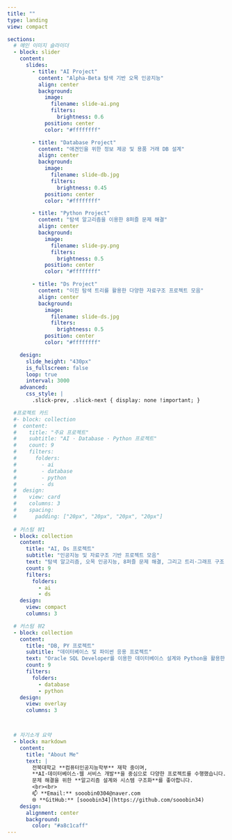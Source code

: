 ```yaml
---
title: ""
type: landing
view: compact

sections:
  # 메인 이미지 슬라이더
  - block: slider
    content:
      slides:
        - title: "AI Project"
          content: "Alpha-Beta 탐색 기반 오목 인공지능"
          align: center
          background:
            image:
              filename: slide-ai.png 
              filters:
                brightness: 0.6
            position: center
            color: "#ffffffff"

        - title: "Database Project"
          content: "애견인을 위한 정보 제공 및 용품 거래 DB 설계"
          align: center
          background:
            image:
              filename: slide-db.jpg 
              filters:
                brightness: 0.45
            position: center
            color: "#ffffffff"

        - title: "Python Project"
          content: "탐색 알고리즘을 이용한 8퍼즐 문제 해결"
          align: center
          background:
            image:
              filename: slide-py.png
              filters:
                brightness: 0.5
            position: center
            color: "#ffffffff"

        - title: "Ds Project"
          content: "이진 탐색 트리를 활용한 다양한 자료구조 프로젝트 모음"
          align: center
          background:
            image:
              filename: slide-ds.jpg
              filters:
                brightness: 0.5
            position: center
            color: "#ffffffff"

    design:
      slide_height: "430px"
      is_fullscreen: false
      loop: true
      interval: 3000
    advanced:
      css_style: |
        .slick-prev, .slick-next { display: none !important; }

  #프로젝트 카드 
  #- block: collection
  #  content:
  #    title: "주요 프로젝트"
  #    subtitle: "AI · Database · Python 프로젝트"
  #    count: 9
  #    filters:
  #      folders:
  #        - ai
  #        - database
  #        - python
  #        - ds
  #  design:
  #    view: card 
  #    columns: 3
  #    spacing:
  #      padding: ["20px", "20px", "20px", "20px"]
  
  # 커스텀 뷰1
  - block: collection
    content:
      title: "AI, Ds 프로젝트"
      subtitle: "인공지능 및 자료구조 기반 프로젝트 모음"
      text: "탐색 알고리즘, 오목 인공지능, 8퍼즐 문제 해결, 그리고 트리·그래프 구조 등 핵심 알고리즘을 직접 구현한 프로젝트입니다."
      count: 9
      filters:
        folders:
          - ai
          - ds
    design:
      view: compact
      columns: 3

  # 커스텀 뷰2
  - block: collection
    content:
      title: "DB, PY 프로젝트"
      subtitle: "데이터베이스 및 파이썬 응용 프로젝트"
      text: "Oracle SQL Developer를 이용한 데이터베이스 설계와 Python을 활용한 탐색 및 게임 개발 프로젝트입니다."
      count: 9
      filters:
        folders:
          - database
          - python  
    design:
      view: overlay
      columns: 3



  # 자기소개 요약
  - block: markdown
    content:
      title: "About Me"
      text: |
        전북대학교 **컴퓨터인공지능학부** 재학 중이며,  
        **AI·데이터베이스·웹 서비스 개발**을 중심으로 다양한 프로젝트를 수행했습니다.  
        문제 해결을 위한 **알고리즘 설계와 시스템 구조화**를 좋아합니다.  
        <br><br>
        📫 **Email:** sooobin0304@naver.com  
        🌐 **GitHub:** [sooobin34](https://github.com/sooobin34)
    design:
      alignment: center
      background:
        color: "#a8c1caff"
---
```

